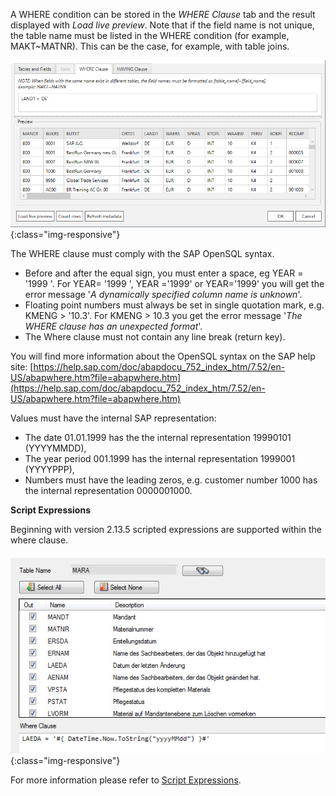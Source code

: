 A WHERE condition can be stored in the *WHERE Clause* tab and the result displayed with *Load live preview*. Note that if the field name is not unique, the table name must be listed in the WHERE condition (for example, MAKT~MATNR). This can be the case, for example, with table joins.     

![Extraction Settings-01](/img/content/Table-Extraction-Where-Clause.png){:class="img-responsive"}

The WHERE clause must comply with the SAP OpenSQL syntax.

- Before and after the equal sign, you must enter a space, eg YEAR = '1999 '. For YEAR= '1999 ', YEAR ='1999' or YEAR='1999' you will get the error message '*A dynamically specified column name is unknown*'.
- Floating point numbers must always be set in single quotation mark, e.g. KMENG > '10.3'. For KMENG > 10.3 you get the error message '*The WHERE clause has an unexpected format*'.
- The Where clause must not contain any line break (return key).

You will find more information about the OpenSQL syntax on the SAP help site: [https://help.sap.com/doc/abapdocu_752_index_htm/7.52/en-US/abapwhere.htm?file=abapwhere.htm](https://help.sap.com/doc/abapdocu_752_index_htm/7.52/en-US/abapwhere.htm?file=abapwhere.htm)

Values must have the internal SAP representation:

- The date 01.01.1999 has the the internal representation 19990101 (YYYYMMDD),
- The year period 001.1999 has the internal representation 1999001 (YYYYPPP),
- Numbers must have the leading zeros, e.g. customer number 1000 has the internal representation 0000001000.

**Script Expressions**

Beginning with version 2.13.5 scripted expressions are supported within the where clause. 

![Table-Extraction-Where-Clause-Scripted-Expression](/img/content/Table-Extraction-Where-Clause-Scripted-Expression.jpg){:class="img-responsive"}

For more information please refer to [Script Expressions](../advanced-techniques/script-expressions). 